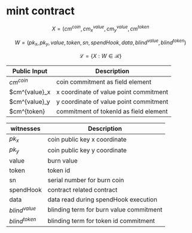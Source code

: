 # mint contract

$$ X = (cm^{coin}, cm^{value}_x, cm^{value}_y, cm^{token} $$

$$ W = (pk_x, pk_y, value, token, sn, spendHook, data, blind^{value}, blind^{token}) $$

$$ \mathcal{L}= \{X:W\in \mathcal{R}\} $$

| Public Input         | Description                                             |
|----------------------|---------------------------------------------------------|
| $cm^{coin}$          | coin commitment as field element                        |
| $cm^{value}_x        | x coordinate of value point commitment                  |
| $cm^{value}_y        | y coordinate of value point commitment                  |
| $cm^{token}          | commitment of tokenId as field element                  |

| witnesses            | Description                                         |
|----------------------|-----------------------------------------------------|
| $pk_x$               | coin public key x coordinate                        |
| $pk_y$               | coin public key y coordinate                        |
| value                | burn value                                          |
| token                | token id                                            |
| sn                   | serial number for burn coin                         |
| spendHook            | contract related contract                           |
| data                 | data read during spendHook execution                |
| $blind^{value}$      | blinding term for burn value commitment             |
| $blind^{token}$      | blinding term for token id commitment               |
